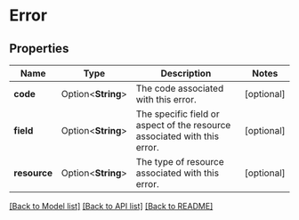 # Error

## Properties

Name | Type | Description | Notes
------------ | ------------- | ------------- | -------------
**code** | Option<**String**> | The code associated with this error. | [optional]
**field** | Option<**String**> | The specific field or aspect of the resource associated with this error. | [optional]
**resource** | Option<**String**> | The type of resource associated with this error. | [optional]

[[Back to Model list]](../README.md#documentation-for-models) [[Back to API list]](../README.md#documentation-for-api-endpoints) [[Back to README]](../README.md)


